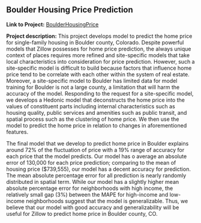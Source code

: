 ## Boulder Housing Price Prediction

**Link to Project:** 
[BoulderHousingPrice](/pdf/BoulderHousingPrice.html)

**Project description:** 
This project develops model to predict the home price for single-family housing in Boulder county, Colorado. Despite powerful models that Zillow possesses for home price prediction, the always unique context of places requires more refined and site-specific models that take local characteristics into consideration for price prediction. However, such a site-specific model is difficult to build because factors that influence home price tend to be correlate with each other within the system of real estate. Moreover, a site-specific model to Boulder has limited data for model training for Boulder is not a large county, a limitation that will harm the accuracy of the model. Responding to the request for a site-specific model, we develops a Hedonic model that deconstructs the home price into the values of constituent parts including internal characteristics such as housing quality, public services and amenities such as public transit, and spatial process such as the clustering of home price. We then use the model to predict the home price in relation to changes in aforementioned features.

The final model that we develop to predict home price in Boulder explains around 72% of the fluctuation of price with a 19% range of accuracy for each price that the model predicts. Our model has o average an absolute error of 130,000 for each price prediction; comparing to the mean of housing price ($739,555), our model has a decent accuracy for prediction. The mean absolute percentage error for all prediction is nearly randomly distributed in spatial term. While our model has a slightly higher mean absolute percentage error for neighborhoods with high income, the relatively small gap (3%) between the MAPE for high-income and low-income neighborhoods suggest that the model is generalizable. Thus, we believe that our model with good accuracy and generalizability will be useful for Zillow to predict home price in Boulder county, CO.
